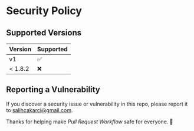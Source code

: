 # Security Policy

## Supported Versions

| Version | Supported          |
| ------- | ------------------ |
| v1      | :white_check_mark: |
| < 1.8.2 | :x:                |

## Reporting a Vulnerability

If you discover a security issue or vulnerability in this repo, please report it to salihcakarci@gmail.com.

Thanks for helping make _Pull Request Workflow_ safe for everyone. 🦺
